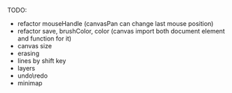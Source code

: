 TODO:
- refactor mouseHandle (canvasPan can change last mouse position)
- refactor save, brushColor, color (canvas import both document element and function for it)
- canvas size
- erasing
- lines by shift key
- layers
- undo\redo
- minimap
